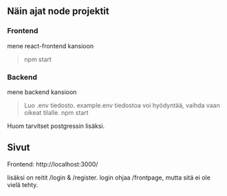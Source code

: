 ## Näin ajat node projektit

### Frontend

mene react-frontend kansioon

> npm start

### Backend

mene backend kansioon

> Luo .env tiedosto. example.env tiedostoa voi hyödyntää, vaihda vaan oikeat tilalle.
> npm start

Huom tarvitset postgressin lisäksi.

## Sivut

Frontend:
http://localhost:3000/

lisäksi on reitit /login & /register. login ohjaa /frontpage, mutta sitä ei ole vielä tehty.
